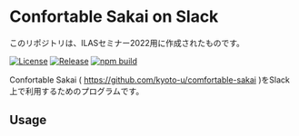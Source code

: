 # Confortable Sakai on Slack
このリポジトリは、ILASセミナー2022用に作成されたものです。

[![License](https://img.shields.io/github/license/kyoto-u/ilas2022?color=orange?style=flat-square)](https://github.com/kyoto-u/ilas2022/blob/master/LICENSE)
[![Release](https://img.shields.io/github/v/release/kyoto-u/ilas2022?include_prereleases?style=flat-square)](https://github.com/kyoto-u/ilas2022/releases)
[![npm build](https://github.com/kyoto-u/ilas2022/actions/workflows/npm_build.yml/badge.svg?style=flat-square)](https://github.com/kyoto-u/ilas2022/actions/workflows/npm_build.yml?)

Confortable Sakai ( https://github.com/kyoto-u/comfortable-sakai )をSlack上で利用するためのプログラムです。

## Usage